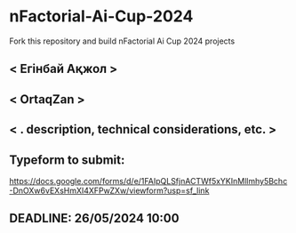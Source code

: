# nFactorial-Ai-Cup-2024
Fork this repository and build nFactorial Ai Cup 2024 projects 

## < Егінбай Ақжол >

## < OrtaqZan >

## < . description, technical considerations, etc. >


## Typeform to submit:
https://docs.google.com/forms/d/e/1FAIpQLSfjnACTWf5xYKInMllmhy5Bchc-DnOXw6vEXsHmXI4XFPwZXw/viewform?usp=sf_link

## DEADLINE: 26/05/2024 10:00
